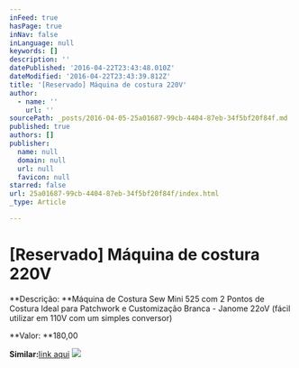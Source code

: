 ```yaml
---
inFeed: true
hasPage: true
inNav: false
inLanguage: null
keywords: []
description: ''
datePublished: '2016-04-22T23:43:48.010Z'
dateModified: '2016-04-22T23:43:39.812Z'
title: '[Reservado] Máquina de costura 220V'
author:
  - name: ''
    url: ''
sourcePath: _posts/2016-04-05-25a01687-99cb-4404-87eb-34f5bf20f84f.md
published: true
authors: []
publisher:
  name: null
  domain: null
  url: null
  favicon: null
starred: false
url: 25a01687-99cb-4404-87eb-34f5bf20f84f/index.html
_type: Article

---
```

# \[Reservado\] Máquina de costura 220V

**Descrição: **Máquina de Costura Sew Mini 525 com 2 Pontos de Costura Ideal para Patchwork e Customização Branca - Janome 22oV (fácil utilizar em 110V com um simples conversor)

**Valor: **180,00

**Similar:**[link aqui][0]
![](https://s3-us-west-2.amazonaws.com/the-grid-img/p/529fa9c83d5bc5b99394da46d520b6d598a1b7f9.jpg)

[0]: http://www.casasbahia.com.br/Eletroportateis/MaquinasdeCostura/Costura/Maquina-de-Costura-Janome-Sew-Mini-525-Branca-27439.html?utm_medium=Cpc&utm_source=GP_PLA&s_kwcid=AL!427!3!95318447435!!!g!86545013818!&utm_campaign=Elpo_Shopping&ef_id=VfuNGgAAAIXOyQBz:20160418192645:s